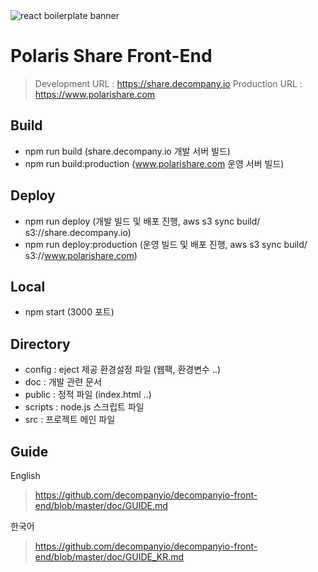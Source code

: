 <img src="https://www.polarishare.com/logo.png" alt="react boilerplate banner" align="center" />


# Polaris Share Front-End
> Development URL : https://share.decompany.io
> Production URL : https://www.polarishare.com

## Build
- npm run build (share.decompany.io 개발 서버 빌드)
- npm run build:production (www.polarishare.com 운영 서버 빌드)

## Deploy
- npm run deploy (개발 빌드 및 배포 진행, aws s3 sync build/ s3://share.decompany.io)
- npm run deploy:production (운영 빌드 및 배포 진행, aws s3 sync build/ s3://www.polarishare.com)

## Local
- npm start (3000 포트)

## Directory
- config : eject 제공 환경설정 파일 (웹팩, 환경변수 ..)
- doc : 개발 관련 문서
- public : 정적 파일 (index.html ..)
- scripts :  node.js 스크립트 파일
- src : 프로젝트 메인 파일

## Guide
English
> https://github.com/decompanyio/decompanyio-front-end/blob/master/doc/GUIDE.md

한국어
> https://github.com/decompanyio/decompanyio-front-end/blob/master/doc/GUIDE_KR.md


